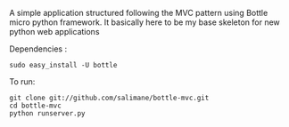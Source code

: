 A simple application structured following the MVC pattern using Bottle micro python framework.
It basically here to be my base skeleton for new python web applications


Dependencies :

    sudo easy_install -U bottle

To run:

    git clone git://github.com/salimane/bottle-mvc.git
    cd bottle-mvc
    python runserver.py
